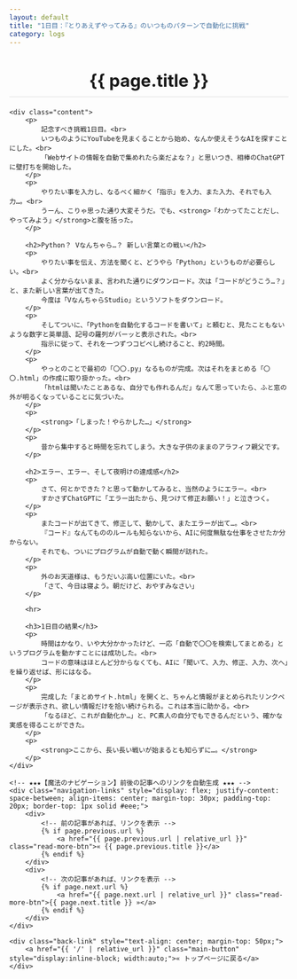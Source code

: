 ```yaml
---
layout: default
title: "1日目：『とりあえずやってみる』のいつものパターンで自動化に挑戦"
category: logs
---
```

<div class="container blog-post" style="max-width: 850px;">
    <header style="text-align:center; margin-bottom: 20px;">
        <h1 style="font-size: 2.2em; border-bottom: 2px solid #eee; padding-bottom:10px; margin-bottom: 5px;">{{ page.title }}</h1>
    </header>

    <div class="content">
        <p>
            記念すべき挑戦1日目。<br>
            いつものようにYouTubeを見まくることから始め、なんか使えそうなAIを探すことにした。<br>
            「Webサイトの情報を自動で集めれたら楽だよな？」と思いつき、相棒のChatGPTに壁打ちを開始した。
        </p>
        <p>
            やりたい事を入力し、なるべく細かく「指示」を入力、また入力、それでも入力…。<br>
            うーん、こりゃ思った通り大変そうだ。でも、<strong>「わかってたことだし、やってみよう」</strong>と腹を括った。
        </p>
        
        <h2>Python？ Vなんちゃら…？ 新しい言葉との戦い</h2>
        <p>
            やりたい事を伝え、方法を聞くと、どうやら「Python」というものが必要らしい。<br>
            よく分からないまま、言われた通りにダウンロード。次は「コードがどうこう…？」と、また新しい言葉が出てきた。
            今度は「VなんちゃらStudio」というソフトをダウンロード。
        </p>
        <p>
            そしてついに、「Pythonを自動化するコードを書いて」と頼むと、見たこともないような数字と英単語、記号の羅列がバーッと表示された。<br>
            指示に従って、それを一つずつコピペし続けること、約2時間。
        </p>
        <p>
            やっとのことで最初の「〇〇.py」なるものが完成。次はそれをまとめる「〇〇.html」の作成に取り掛かった。<br>
            「htmlは聞いたことあるな、自分でも作れるんだ」なんて思っていたら、ふと窓の外が明るくなっていることに気づいた。
        </p>
        <p>
            <strong>「しまった！やらかした…」</strong>
        </p>
        <p>
            昔から集中すると時間を忘れてしまう。大きな子供のままのアラフィフ親父です。
        </p>

        <h2>エラー、エラー、そして夜明けの達成感</h2>
        <p>
            さて、何とかできた？と思って動かしてみると、当然のようにエラー。<br>
            すかさずChatGPTに「エラー出たから、見つけて修正お願い！」と泣きつく。
        </p>
        <p>
            またコードが出てきて、修正して、動かして、またエラーが出て…。<br>
            『コード』なんてもののルールも知らないから、AIに何度無駄な仕事をさせたか分からない。
            それでも、ついにプログラムが自動で動く瞬間が訪れた。
        </p>
        <p>
            外のお天道様は、もうだいぶ高い位置にいた。<br>
            「さて、今日は寝よう。朝だけど、おやすみなさい」
        </p>
        
        <hr>
        
        <h3>1日目の結果</h3>
        <p>
            時間はかなり、いや大分かかったけど、一応「自動で〇〇を検索してまとめる」というプログラムを動かすことには成功した。<br>
            コードの意味はほとんど分からなくても、AIに「聞いて、入力、修正、入力、次へ」を繰り返せば、形にはなる。
        </p>
        <p>
            完成した「まとめサイト.html」を開くと、ちゃんと情報がまとめられたリンクページが表示され、欲しい情報だけを拾い続けられる。これは本当に助かる。<br>
            「なるほど、これが自動化か…」と、PC素人の自分でもできるんだという、確かな実感を得ることができた。
        </p>
        <p>
            <strong>ここから、長い長い戦いが始まるとも知らずに…。</strong>
        </p>
    </div>
    
    <!-- ★★★【魔法のナビゲーション】前後の記事へのリンクを自動生成 ★★★ -->
    <div class="navigation-links" style="display: flex; justify-content: space-between; align-items: center; margin-top: 30px; padding-top: 20px; border-top: 1px solid #eee;">
        <div>
            <!-- 前の記事があれば、リンクを表示 -->
            {% if page.previous.url %}
                <a href="{{ page.previous.url | relative_url }}" class="read-more-btn">« {{ page.previous.title }}</a>
            {% endif %}
        </div>
        <div>
            <!-- 次の記事があれば、リンクを表示 -->
            {% if page.next.url %}
                <a href="{{ page.next.url | relative_url }}" class="read-more-btn">{{ page.next.title }} »</a>
            {% endif %}
        </div>
    </div>

    <div class="back-link" style="text-align: center; margin-top: 50px;">
        <a href="{{ '/' | relative_url }}" class="main-button" style="display:inline-block; width:auto;">« トップページに戻る</a>
    </div>
</div>